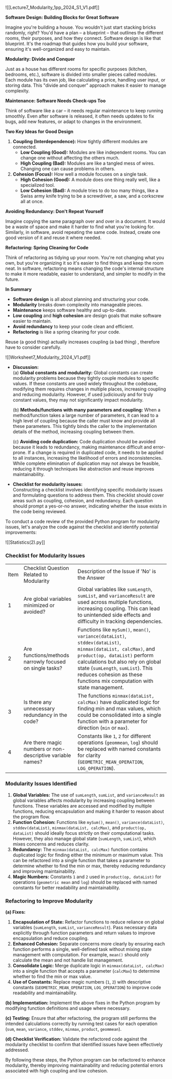 ![[Lecture7_Modularity_1pp_2024_S1_V1.pdf]]

**Software Design: Building Blocks for Great Software**

Imagine you're building a house. You wouldn't just start stacking bricks randomly, right? You'd have a plan – a blueprint – that outlines the different rooms, their purposes, and how they connect. Software design is like that blueprint. It's the roadmap that guides how you build your software, ensuring it's well-organized and easy to maintain.

**Modularity: Divide and Conquer**

Just as a house has different rooms for specific purposes (kitchen, bedrooms, etc.), software is divided into smaller pieces called modules. Each module has its own job, like calculating a price, handling user input, or storing data. This "divide and conquer" approach makes it easier to manage complexity.

**Maintenance: Software Needs Check-ups Too**

Think of software like a car – it needs regular maintenance to keep running smoothly. Even after software is released, it often needs updates to fix bugs, add new features, or adapt to changes in the environment.

**Two Key Ideas for Good Design**

1. **Coupling (Interdependence):** How tightly different modules are connected.
    - **Low Coupling (Good):** Modules are like independent rooms. You can change one without affecting the others much.
    - **High Coupling (Bad):** Modules are like a tangled mess of wires. Changing one can cause problems in others.
2. **Cohesion (Focus):** How well a module focuses on a single task.
    - **High Cohesion (Good):** A module does one thing really well, like a specialized tool.
    - **Low Cohesion (Bad):** A module tries to do too many things, like a Swiss army knife trying to be a screwdriver, a saw, and a corkscrew all at once.

**Avoiding Redundancy: Don't Repeat Yourself**

Imagine copying the same paragraph over and over in a document. It would be a waste of space and make it harder to find what you're looking for. Similarly, in software, avoid repeating the same code. Instead, create one good version of it and reuse it where needed.

**Refactoring: Spring Cleaning for Code**

Think of refactoring as tidying up your room. You're not changing what you own, but you're organizing it so it's easier to find things and keep the room neat. In software, refactoring means changing the code's internal structure to make it more readable, easier to understand, and simpler to modify in the future.

**In Summary**

- **Software design** is all about planning and structuring your code.
- **Modularity** breaks down complexity into manageable pieces.
- **Maintenance** keeps software healthy and up-to-date.
- **Low coupling** and **high cohesion** are design goals that make software easier to maintain.
- **Avoid redundancy** to keep your code clean and efficient.
- **Refactoring** is like a spring cleaning for your code.

Reuse (a good thing) actually increases coupling (a bad thing) , therefore  
have to consider carefully.  

![[Worksheet7_Modularity_2024_V1.pdf]]

- **Discussion:**  
    (a) **Global constants and modularity:** Global constants can create modularity problems because they tightly couple modules to specific values. If these constants are used widely throughout the codebase, modifying them requires changes in multiple places, increasing coupling and reducing modularity. However, if used judiciously and for truly constant values, they may not significantly impact modularity.
    
    (b) **Methods/functions with many parameters and coupling:** When a method/function takes a large number of parameters, it can lead to a high level of coupling because the caller must know and provide all these parameters. This tightly binds the caller to the implementation details of the method, increasing coupling between them.
    
    (c) **Avoiding code duplication:** Code duplication should be avoided because it leads to redundancy, making maintenance difficult and error-prone. If a change is required in duplicated code, it needs to be applied to all instances, increasing the likelihood of errors and inconsistencies. While complete elimination of duplication may not always be feasible, reducing it through techniques like abstraction and reuse improves maintainability.
    
- **Checklist for modularity issues:**  
    Constructing a checklist involves identifying specific modularity issues and formulating questions to address them. This checklist should cover areas such as coupling, cohesion, and redundancy. Each question should prompt a yes-or-no answer, indicating whether the issue exists in the code being reviewed.  
    

To conduct a code review of the provided Python program for modularity issues, let's analyze the code against the checklist and identify potential improvements:

  

![[Statistics(2).py]]

### Checklist for Modularity Issues

|   |   |   |
|---|---|---|
|Item|Checklist Question Related to Modularity|Description of the Issue if 'No' is the Answer|
|1|Are global variables minimized or avoided?|Global variables like `sumLength`, `sumList`, and `varianceResult` are used across multiple functions, increasing coupling. This can lead to unintended side effects and difficulty in tracking dependencies.|
|2|Are functions/methods narrowly focused on single tasks?|Functions like `mySum()`, `mean()`, `variance(dataList)`, `stddev(dataList)`, `minmax(dataList, calcMax)`, and `product(op, dataList)` perform calculations but also rely on global state (`sumLength`, `sumList`). This reduces cohesion as these functions mix computation with state management.|
|3|Is there any unnecessary redundancy in the code?|The functions `minmax(dataList, calcMax)` have duplicated logic for finding min and max values, which could be consolidated into a single function with a parameter for direction (`min` or `max`).|
|4|Are there magic numbers or non-descriptive variable names?|Constants like `1`, `2` for different operations (`geommean`, `log`) should be replaced with named constants for clarity (`GEOMETRIC_MEAN_OPERATION`, `LOG_OPERATION`).|

### Modularity Issues Identified

1. **Global Variables:** The use of `sumLength`, `sumList`, and `varianceResult` as global variables affects modularity by increasing coupling between functions. These variables are accessed and modified by multiple functions, reducing encapsulation and making it harder to reason about the program flow.
2. **Function Cohesion:** Functions like `mySum()`, `mean()`, `variance(dataList)`, `stddev(dataList)`, `minmax(dataList, calcMax)`, and `product(op, dataList)` should ideally focus strictly on their computational tasks. However, they also manage global state (`sumLength`, `sumList`), which mixes concerns and reduces clarity.
3. **Redundancy:** The `minmax(dataList, calcMax)` function contains duplicated logic for finding either the minimum or maximum value. This can be refactored into a single function that takes a parameter to determine whether to find the min or max, thereby reducing redundancy and improving maintainability.
4. **Magic Numbers:** Constants `1` and `2` used in `product(op, dataList)` for operations (`geometric mean` and `log`) should be replaced with named constants for better readability and maintainability.

### Refactoring to Improve Modularity

**(a) Fixes:**

1. **Encapsulation of State:** Refactor functions to reduce reliance on global variables (`sumLength`, `sumList`, `varianceResult`). Pass necessary data explicitly through function parameters and return values to improve encapsulation and reduce coupling.
2. **Enhanced Cohesion:** Separate concerns more clearly by ensuring each function performs a single, well-defined task without mixing state management with computation. For example, `mean()` should only calculate the mean and not handle list management.
3. **Consolidate Logic:** Merge duplicate logic in `minmax(dataList, calcMax)` into a single function that accepts a parameter (`calcMax`) to determine whether to find the min or max value.
4. **Use of Constants:** Replace magic numbers (`1`, `2`) with descriptive constants (`GEOMETRIC_MEAN_OPERATION`, `LOG_OPERATION`) to improve code readability and maintainability.

**(b) Implementation:** Implement the above fixes in the Python program by modifying function definitions and usage where necessary.

**(c) Testing:** Ensure that after refactoring, the program still performs the intended calculations correctly by running test cases for each operation (`sum`, `mean`, `variance`, `stddev`, `minmax`, `product`, `geommean`).

**(d) Checklist Verification:** Validate the refactored code against the modularity checklist to confirm that identified issues have been effectively addressed.

By following these steps, the Python program can be refactored to enhance modularity, thereby improving maintainability and reducing potential errors associated with high coupling and low cohesion.